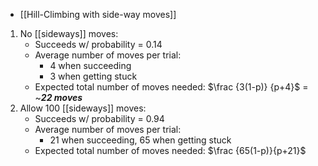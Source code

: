 - [[Hill-Climbing with side-way moves]]

1. No [[sideways]] moves:
	- Succeeds w/ probability = 0.14
	- Average number of moves per trial:
		- 4 when succeeding
		- 3 when getting stuck
	- Expected total number of moves needed:
			$\frac {3(1-p)} {p+4}$ = ~***22 moves***
2. Allow 100 [[sideways]] moves:
	- Succeeds w/ probability = 0.94
	- Average number of moves per trial:
		- 21 when succeeding, 65 when getting stuck
	- Expected total number of moves needed:
			$\frac {65(1-p)}{p+21}$
			